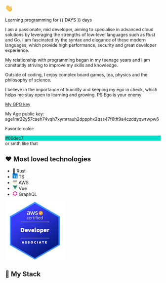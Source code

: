 <!-- ![header](https://capsule-render.vercel.app/api?type=waving&color=gradient&height=300&text=Milesq&desc=asd&color=_00dec7) -->

<img src="https://raw.githubusercontent.com/Milesq/Milesq/master/assets/Hi.gif" width="25px">

<!-- I am a self-taught programmer who is passionate about programming. Hater of the educational system. I began learning at the age of 15 - before I went to IT high school. Immediately following graduation, I went to work as a full-time developer. -->

<!-- I started learning programming at the age of 15, {{ DAYS }} days ago. A few weeks after I got a stable internet access. I began learning how to build websites with HTML&CSS, then fell into C++ & JS -->
Learning programming for {{ DAYS }} days

I am a passionate, mid developer, aiming to specialise in advanced cloud solutions by leveraging the strengths of low-level languages such as Rust and Go. I am fascinated by the syntax and elegance of these modern languages, which provide high performance, security and great developer experience.

My relationship with programming began in my teenage years and I am constantly striving to improve my skills and knowledge.

Outside of coding, I enjoy complex board games, tea, physics and the philosophy of science.

I believe in the importance of humility and keeping my ego in check, which helps me stay open to learning and growing. PS Ego is your enemy

[My GPG key](https://keys.openpgp.org/search?q=milesq%40proton.me)

My Age public key: age1mr32y57caeh74vqh7xymrrauh2dppphx2qss47f6tft9a4czddyqwrwpw6

Favorite color: <div style="background-color: #00dec7">#00dec7</div> or smth like that

## ❤️ Most loved technologies

-   :crab: Rust
-   <img width="16" src="https://raw.githubusercontent.com/github/explore/master/topics/typescript/typescript.png"> TS
-   <img width="16" src="https://raw.githubusercontent.com/github/explore/master/topics/aws/aws.png"> AWS
-   <img width="16" src="https://raw.githubusercontent.com/github/explore/master/topics/vue/vue.png"> Vue
-   <img width="16" src="https://raw.githubusercontent.com/github/explore/master/topics/graphql/graphql.png"> GraphQL


<!-- ## What I want to learn -->
<!-- hugo -->
<!-- -   <img width="20" src="https://raw.githubusercontent.com/github/explore/master/topics/julia/julia.png" alt="Julia's logo" /> Julia -->

<!-- -   <img width="20" src="https://raw.githubusercontent.com/kubernetes/kubernetes/master/logo/logo.png" alt="K8s's logo" /> Kubernetes

<!-- -   <img width="20" src="https://d1q6f0aelx0por.cloudfront.net/product-logos/library-swarm-logo.png" alt="Swarm's logo" /> Docker Swarm -->

<!-- -   <img width="20" src="https://raw.githubusercontent.com/godotengine/godot/master/icon.png" alt="Godot's logo" /> Godot -->


<!-- ## What I want to master <img width="32" src="https://raw.githubusercontent.com/Milesq/Milesq/master/assets/Vader.png" alt="Darth Vader" /> -->

<a target="blank" href="https://www.credly.com/badges/a8d4cc81-ae72-43f2-94db-f69933775b67">
    <img width="192" src="https://raw.githubusercontent.com/Milesq/Milesq/master/assets/aws-certified-developer-associate.png" alt="AWS Certificate Badge - Developer Associate" />
</a>

## 🧠 My Stack

<div>
<p align="left">
<!-- knownUsing -->

<!-- knownUsing-end -->
</p>
</div>

<!-- <h3 align="center">My stats</h3> -->
<!-- Some time ago I removed my stats from my profile summary. They don't define me. Measuring points, commit stats, and streaks is not a bad thing per se. However it's very easy to go too far and get into negative competition and comparisons. -->

<!-- <p align="center">
<img src="https://github-profile-trophy.vercel.app/?theme=nord&username=Milesq&title=Commit,Repositories,PullRequest,Followers,Issues,Stars" alt=""/> -->

<!-- <img align="center" src="https://github-readme-stats.vercel.app/api/top-langs?username=milesq&layout=compact&theme=vue-dark&langs_count=6&hide=html" alt="Milesq's top langs" /> -->
<br/>
<!--
<img align="center" src="https://github-readme-stats.vercel.app/api?username=milesq&show_icons=true&theme=vue-dark" alt="Milesq's GitHub stats" />
<br/>

<img align="center" src="http://github-readme-streak-stats.herokuapp.com?user=milesq&theme=vue-dark&date_format=j%20M%5B%20Y%5D" alt="GitHub Streak" />
</p> -->
